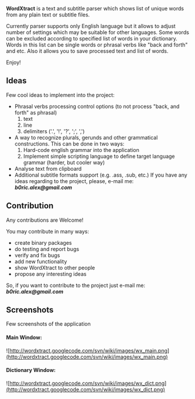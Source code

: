 **WordXtract** is a text and subtitle parser which shows list of unique words from any plain text or subtitle files.

Currently parser supports only English language but it allows to adjust number of settings which may be suitable for other languages. Some words can be excluded according to specified list of words in your dictionary. Words in this list can be single words or phrasal verbs like "back and forth" and etc. Also it allows you to save processed text and list of words.

Enjoy!

## Ideas ##

Few cool ideas to implement into the project:

  * Phrasal verbs processing control options (to not process "back, and forth" as phrasal)
    1. text
    1. line
    1. delimiters ('.', '!', '?', ';', ',')
  * A way to recognize plurals, gerunds and other grammatical constructions. This can be done in two ways:
    1. Hard-code english grammar into the application
    1. Implement simple scripting language to define target language grammar (harder, but cooler way)
  * Analyse text from clipboard
  * Additional subtitle formats support (e.g. .ass, .sub, etc.)
If you have any ideas regarding to the project, please, e-mail me: **_b0ric.alex@gmail.com_**

## Contribution ##

Any contributions are Welcome!

You may contribute in many ways:

  * create binary packages
  * do testing and report bugs
  * verify and fix bugs
  * add new functionality
  * show WordXtract to other people
  * propose any interesting ideas

So, if you want to contribute to the project just e-mail me: **_b0ric.alex@gmail.com_**

## Screenshots ##

Few screenshots of the application

#### Main Window: ####

![http://wordxtract.googlecode.com/svn/wiki/images/wx_main.png](http://wordxtract.googlecode.com/svn/wiki/images/wx_main.png)

#### Dictionary Window: ####

![http://wordxtract.googlecode.com/svn/wiki/images/wx_dict.png](http://wordxtract.googlecode.com/svn/wiki/images/wx_dict.png)